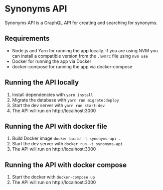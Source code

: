 # Synonyms API

Synonyms API is a GraphQL API for creating and searching for synonyms.

## Requirements

- Node.js and Yarn for running the app locally.
  If you are using NVM you can install a compatible version from the `.nvmrc` file using `nvm use`
- Docker for running the app via Docker
- docker-compose for running the app via docker-compose

## Running the API locally

1.  Install dependencies with `yarn install`
2.  Migrate the database with `yarn run migrate:deploy`
3.  Start the dev server with `yarn run start:dev`
4.  The API will run on http://localhost:3000

## Running the API with docker file

1. Build Docker image `docker build -t synonyms-api .`
2. Start the dev server with `docker run -t synonyms-api`
3. The API will run on http://localhost:3000

## Running the API with docker compose

1. Start the docker with `docker-compose up`
2. The API will run on http://localhost:3000
